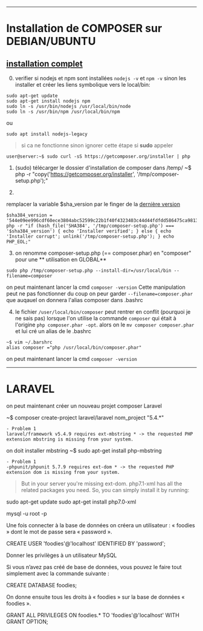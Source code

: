 ----
# Installation de COMPOSER sur DEBIAN/UBUNTU
[installation complet](https://gist.github.com/Lemmings19/b072aa4af5e0bff5f3332821f4c6b30c)
----
0. verifier si nodejs et npm sont installées `nodejs -v` et `npm -v`
sinon les installer et créer les liens symbolique vers le local/bin:

```
sudo apt-get update
sudo apt-get install nodejs npm
sudo ln -s /usr/bin/nodejs /usr/local/bin/node
sudo ln -s /usr/bin/npm /usr/local/bin/npm
```
ou 
```
sudo apt install nodejs-legacy
```

> si ca ne fonctionne sinon ignorer cette étape si **sudo** appeler
```
user@server:~$ sudo curl -sS https://getcomposer.org/installer | php
```
1. (sudo) télécarger le dossier d'installation de composer dans /temp/ 
~$ php -r "copy('https://getcomposer.org/installer', '/tmp/composer-setup.php');"

2. 
remplacer la variable $sha_version par le finger de la [dernière version](https://composer.github.io/pubkeys.html')
```
$sha384_version = '544e09ee996cdf60ece3804abc52599c22b1f40f4323403c44d44fdfdd586475ca9813a858088ffbc1f233e9b180f061'
php -r "if (hash_file('SHA384', '/tmp/composer-setup.php') === '$sha384_version') { echo 'Installer verified'; } else { echo 'Installer corrupt'; unlink('/tmp/composer-setup.php'); } echo PHP_EOL;"
```

3. on renomme composer-setup.php (== composer.phar) en "composer" pour une ** utilisation en GLOBAL**
``` 
sudo php /tmp/composer-setup.php --install-dir=/usr/local/bin --filename=composer
```

on peut maintenant lancer la cmd `composer -version`
Cette manipulation peut ne pas fonctionner du coup on peur garder `--filename=composer.phar`
que auqauel on donnera l'alias composer dans .bashrc

4. le fichier `/user/local/bin/composer` peut rentrer en conflit (pourquoi je ne sais pas) lorsque l'on utilise la commande `composer` qui était à l'origine `php composer.phar -opt`. alors on le  `mv composer composer.phar` et lui cré un alias de le .bashrc
```
~$ vim ~/.barshrc
alias composer ="php /usr/local/bin/composer.phar"
```
on peut maintenant lancer la cmd `composer -version`


----

# LARAVEL

on peut maintenant créer un nouveau projet composer Laravel

~$ composer create-project laravel/laravel nom_project "5.4.*"

    - Problem 1
    laravel/framework v5.4.9 requires ext-mbstring * -> the requested PHP extension mbstring is missing from your system.

on doit installer mbstring
~$ sudo apt-get install php-mbstring


    - Problem 1
    -phpunit/phpunit 5.7.9 requires ext-dom * -> the requested PHP extension dom is missing from your system.
>But in your server you're missing ext-dom. php7.1-xml has all the related packages you need. So, you can simply install it by running:

sudo apt-get update
sudo apt-get install php7.0-xml


mysql -u root -p

Une fois connecter à la base de données on créera un utilisateur : « foodies » dont le mot de passe sera « password ».

CREATE USER 'foodies'@'localhost' IDENTIFIED BY 'password';

Donner les privilèges à un utilisateur MySQL

Si vous n’avez pas créé de base de données, vous pouvez le faire tout simplement avec la commande suivante :

CREATE DATABASE  foodies;

On donne ensuite tous les droits à « foodies » sur la base de données « foodies ».

GRANT ALL PRIVILEGES ON foodies.* TO 'foodies'@'localhost'  WITH GRANT OPTION;
